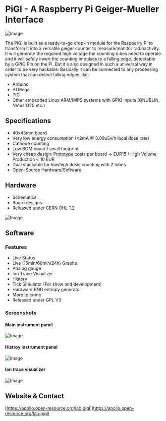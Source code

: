 # PiGI - A Raspberry Pi Geiger-Mueller Interface

![Image](https://apollo.open-resource.org/_media/lab:pigi-prototype-board-v1.0-on-pi.jpg)

The PiGI is built as a ready-to-go drop-in module for the Raspberry Pi to transform it
into a versatile geiger counter to measure/monitor radioactivity. It will generate the
required high voltage the counting tubes need to operate and it will safely invert the
counting impulses to a falling edge, detectable by a GPIO Pin on the PI. But it's also
designed in such a universal way in order to be  very hackable. Basically it can be
connected to any processing system that can detect falling edges like:

  * Arduino
  * ATMega
  * PIC
  * Other embedded Linux ARM/MIPS systems with GPIO Inputs (GNUBLIN, Netus G20 etc.)

## Specifications

  * 40x43mm board
  * Very low energy consumption (<2mA @ 0.09uSv/h local dose rate)
  * Cathode counting
  * Low BOM count / small footprint
  * Very cheap design: Prototype costs per board -> EUR15 / High Volume Production < 10 EUR
  * Dual stackable for low/high dosis counting with 2 tubes
  * Open-Source Hardware/Software

## Hardware

  * Schematics
  * Board designs
  * Released under CERN OHL 1.2

![Image](https://apollo.open-resource.org/_media/lab:pigi-prototype-board-v1.0.jpg)

## Software

### Features ###

  * Live Status
  * Live (15min/60min/24h) Graphs
  * Analog gauge
  * Ion Trace Visualizer
  * History
  * Tick Simulator (For show and development)
  * Hardware RNG entropy generator
  * More to come
  * Released under GPL V3

### Screenshots ###

#### Main instrument panel
![Image](https://apollo.open-resource.org/_media/lab:webgi-mainpanel.jpg)
#### Histroy instrument panel
![Image](https://apollo.open-resource.org/_media/lab:webgi-historypanel.jpg)
#### Ion trace visualizer
![Image](https://apollo.open-resource.org/_media/lab:webgi-tracevisualizer.jpg)

## Website & Contact

[https://apollo.open-resource.org/lab:pigi](https://apollo.open-resource.org/lab:pigi)
